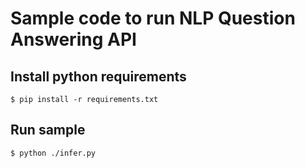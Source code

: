 # Sample code to run NLP Question Answering API


## Install python requirements
`
$ pip install -r requirements.txt
`


## Run sample
```
$ python ./infer.py
```
